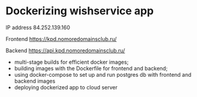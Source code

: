 # Dockerizing wishservice app

IP address 84.252.139.160

Frontend https://kpd.nomoredomainsclub.ru/

Backend https://api.kpd.nomoredomainsclub.ru/
 

- multi-stage builds for efficient docker images;
- building images with the Dockerfile for frontend and backend;
- using docker-compose to set up and run postgres db with frontend and backend images
- deploying dockerized app to cloud server